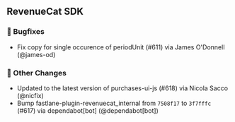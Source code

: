 ## RevenueCat SDK
### 🐞 Bugfixes
* Fix copy for single occurence of periodUnit (#611) via James O'Donnell (@james-od)

### 🔄 Other Changes
* Updated to the latest version of purchases-ui-js (#618) via Nicola Sacco (@nicfix)
* Bump fastlane-plugin-revenuecat_internal from `7508f17` to `3f7fffc` (#617) via dependabot[bot] (@dependabot[bot])

